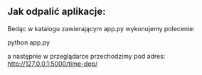 ## Jak odpalić aplikacje:

Bedąc w katalogu zawierającym app.py wykonujemy polecenie:

python app.py

a następnie w przeglądarce przechodzimy pod adres:
http://127.0.0.1:5000/time-dep/
